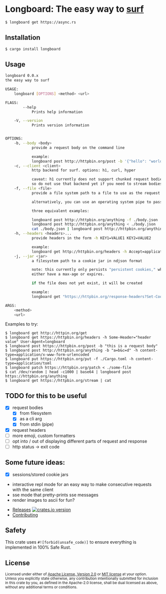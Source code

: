 # Longboard: The easy way to [surf](https://github.com/http-rs/surf)

```bash
$ longboard get https://async.rs
```

## Installation

```sh
$ cargo install longboard
```

## Usage

```sh
longboard 0.0.x
the easy way to surf

USAGE:
    longboard [OPTIONS] <method> <url>

FLAGS:
        --help
            Prints help information

    -V, --version
            Prints version information


OPTIONS:
    -b, --body <body>
            provide a request body on the command line

            example:
            longboard post http://httpbin.org/post -b '{"hello": "world"}'
    -c, --client <client>
            http backend for surf. options: h1, curl, hyper

            caveat: h1 currently does not support chunked request bodies,
            so do not use that backend yet if you need to stream bodies [default: h1]
    -f, --file <file>
            provide a file system path to a file to use as the request body

            alternatively, you can use an operating system pipe to pass a file in

            three equivalent examples:

            longboard post http://httpbin.org/anything -f ./body.json
            longboard post http://httpbin.org/anything < ./body.json
            cat ./body.json | longboard post http://httpbin.org/anything
    -h, --headers <headers>...
            provide headers in the form -h KEY1=VALUE1 KEY2=VALUE2

            example:
            longboard get http://httpbin.org/headers -h Accept=application/json Authorization="Basic u:p"
    -j, --jar <jar>
            a filesystem path to a cookie jar in ndjson format

            note: this currently only persists "persistent cookies," which
            either have a max-age or expires.

            if the file does not yet exist, it will be created

            example:
            longboard get "https://httpbin.org/response-headers?Set-Cookie=USER_ID=10;+Max-Age=100" -j ~/.longboard.ndjson

ARGS:
    <method>
    <url>
```

Examples to try:
```
$ longboard get http://httpin.org/get
$ longboard get https://httpbin.org/headers -h Some-Header="header value" User-Agent=longboard
$ longboard post https://httpbin.org/post -b "this is a request body"
$ longboard post http://httpbin.org/anything -b "a=b&c=d" -h content-type=application/x-www-form-urlencoded
$ longboard put https://httpbin.org/put -f ./Cargo.toml -h content-type=application/toml
$ longboard patch https://httpbin.org/patch < ./some-file
$ cat /dev/random | head -c1000 | base64 | longboard post https://httpbin.org/anything
$ longboard get https://httpbin.org/stream | cat
```

## TODO for this to be useful
- [x] request bodies
  - [x] from filesystem
  - [x] as a cli arg
  - [x] from stdin (pipe)
- [x] request headers
- [ ] more emoji, custom formatters
- [ ] opt into / out of displaying different parts of request and response
- [ ] http status -> exit code

## Some future ideas:
- [x] sessions/stored cookie jars
- interactive repl mode for an easy way to make consecutive requests with the same client
- sse mode that pretty-prints sse messages
- render images to ascii for fun?

<!-- * [CI ![CI][ci-badge]][ci] -->
* [Releases][releases] [![crates.io version][version-badge]][lib-rs]
* [Contributing][contributing]

<!-- [ci]: https://github.com/jbr/longboard/actions?query=workflow%3ACI -->
<!-- [ci-badge]: https://github.com/jbr/longboard/workflows/CI/badge.svg -->
[releases]: https://github.com/jbr/longboard/releases
[contributing]: https://github.com/jbr/longboard/blob/master/.github/CONTRIBUTING.md
[lib-rs]: https://lib.rs/longboard
[version-badge]: https://img.shields.io/crates/v/longboard.svg?style=flat-square

## Safety
This crate uses ``#![forbid(unsafe_code)]`` to ensure everything is implemented in
100% Safe Rust.

## License

<sup>
Licensed under either of <a href="LICENSE-APACHE">Apache License, Version
2.0</a> or <a href="LICENSE-MIT">MIT license</a> at your option.
</sup>

<br/>

<sub>
Unless you explicitly state otherwise, any contribution intentionally submitted
for inclusion in this crate by you, as defined in the Apache-2.0 license, shall
be dual licensed as above, without any additional terms or conditions.
</sub>
